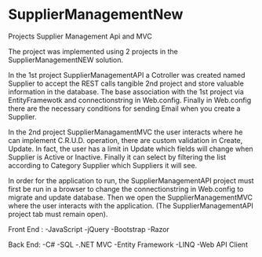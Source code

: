 # SupplierManagementNew
Projects Supplier Management Api and MVC

The project was implemented using 2 projects in the SupplierManagementNEW solution.

In the 1st project SupplierManagementAPI a Cotroller was created named Supplier to accept the
REST calls tangible 2nd project and store valuable information in the database.
The base association with the 1st project via EntityFramewotk and connectionstring in Web.config.
Finally in Web.config there are the necessary conditions for sending Email when you create
a Supplier.

In the 2nd project SupplierManagamentMVC the user interacts where he can implement C.R.U.D.
operation, there are custom validation in Create, Update. In fact, the user has a limit
in Update which fields will change when Supplier is Active or Inactive. Finally it can
select by filtering the list according to Category Supplier which Suppliers it will see.

In order for the application to run, the SupplierManagementAPI project must first be run in a browser
to change the connectionstring in Web.config to migrate and update database.
Then we open the SupplierManagementMVC where the user interacts with the application.
(The SupplierManagementAPI project tab must remain open).

Front End :
-JavaScript
-jQuery
-Bootstrap
-Razor

Back End:
-C#
-SQL
-.NET MVC
-Entity Framework
-LINQ
-Web API Client
